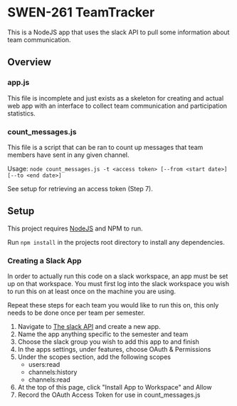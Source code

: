 # SWEN-261 TeamTracker

This is a NodeJS app that uses the slack API to pull some information about team communication.

## Overview

### app.js

This file is incomplete and just exists as a skeleton for creating and actual web app with an
interface to collect team communication and participation statistics.

### count_messages.js

This file is a script that can be ran to count up messages that team members have sent in any
given channel.

Usage: `node count_messages.js -t <access token> [--from <start date>] [--to <end date>]`

See setup for retrieving an access token (Step 7).

## Setup

This project requires [NodeJS](https://nodejs.org/en/) and NPM to run.

Run `npm install` in the projects root directory to install any dependencies.

### Creating a Slack App

In order to actually run this code on a slack workspace, an app must be set up on that workspace.
You must first log into the slack workspace you wish to run this on at least once on the machine you
are using.

Repeat these steps for each team you would like to run this on, this only needs to be done once per
team per semester.

1. Navigate to [The slack API](https://api.slack.com/apps) and create a new app.
2. Name the app anything specific to the semester and team
3. Choose the slack group you wish to add this app to and finish
4. In the apps settings, under features, choose OAuth & Permissions
5. Under the scopes section, add the following scopes
    - users:read
    - channels:history
    - channels:read
6. At the top of this page, click "Install App to Workspace" and Allow
7. Record the OAuth Access Token for use in count_messages.js